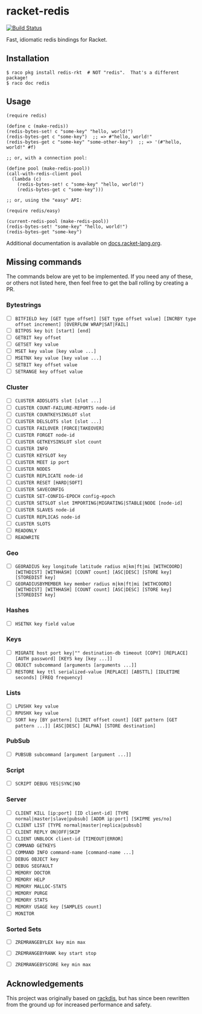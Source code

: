 # racket-redis

[![Build Status](https://img.shields.io/endpoint.svg?url=https%3A%2F%2Factions-badge.atrox.dev%2FBogdanp%2Fracket-redis%2Fbadge&style=flat)](https://actions-badge.atrox.dev/Bogdanp/racket-redis/goto)

Fast, idiomatic redis bindings for Racket.

## Installation

    $ raco pkg install redis-rkt  # NOT "redis".  That's a different package!
    $ raco doc redis

## Usage

```racket
(require redis)

(define c (make-redis))
(redis-bytes-set! c "some-key" "hello, world!")
(redis-bytes-get c "some-key")  ;; => #"hello, world!"
(redis-bytes-get c "some-key" "some-other-key")  ;; => '(#"hello, world!" #f)

;; or, with a connection pool:

(define pool (make-redis-pool))
(call-with-redis-client pool
  (lambda (c)
    (redis-bytes-set! c "some-key" "hello, world!")
    (redis-bytes-get c "some-key")))

;; or, using the "easy" API:

(require redis/easy)

(current-redis-pool (make-redis-pool))
(redis-bytes-set! "some-key" "hello, world!")
(redis-bytes-get "some-key")
```

Additional documentation is available on [docs.racket-lang.org][docs].

## Missing commands

The commands below are yet to be implemented.  If you need any of
these, or others not listed here, then feel free to get the ball
rolling by creating a PR.

### Bytestrings

* [ ] `BITFIELD key [GET type offset] [SET type offset value] [INCRBY type offset increment] [OVERFLOW WRAP|SAT|FAIL]`
* [ ] `BITPOS key bit [start] [end]`
* [ ] `GETBIT key offset`
* [ ] `GETSET key value`
* [ ] `MSET key value [key value ...]`
* [ ] `MSETNX key value [key value ...]`
* [ ] `SETBIT key offset value`
* [ ] `SETRANGE key offset value`

### Cluster

* [ ] `CLUSTER ADDSLOTS slot [slot ...]`
* [ ] `CLUSTER COUNT-FAILURE-REPORTS node-id`
* [ ] `CLUSTER COUNTKEYSINSLOT slot`
* [ ] `CLUSTER DELSLOTS slot [slot ...]`
* [ ] `CLUSTER FAILOVER [FORCE|TAKEOVER]`
* [ ] `CLUSTER FORGET node-id`
* [ ] `CLUSTER GETKEYSINSLOT slot count`
* [ ] `CLUSTER INFO`
* [ ] `CLUSTER KEYSLOT key`
* [ ] `CLUSTER MEET ip port`
* [ ] `CLUSTER NODES`
* [ ] `CLUSTER REPLICATE node-id`
* [ ] `CLUSTER RESET [HARD|SOFT]`
* [ ] `CLUSTER SAVECONFIG`
* [ ] `CLUSTER SET-CONFIG-EPOCH config-epoch`
* [ ] `CLUSTER SETSLOT slot IMPORTING|MIGRATING|STABLE|NODE [node-id]`
* [ ] `CLUSTER SLAVES node-id`
* [ ] `CLUSTER REPLICAS node-id`
* [ ] `CLUSTER SLOTS`
* [ ] `READONLY`
* [ ] `READWRITE`

### Geo

* [ ] `GEORADIUS key longitude latitude radius m|km|ft|mi [WITHCOORD] [WITHDIST] [WITHHASH] [COUNT count] [ASC|DESC] [STORE key] [STOREDIST key]`
* [ ] `GEORADIUSBYMEMBER key member radius m|km|ft|mi [WITHCOORD] [WITHDIST] [WITHHASH] [COUNT count] [ASC|DESC] [STORE key] [STOREDIST key]`

### Hashes

* [ ] `HSETNX key field value`

### Keys

* [ ] `MIGRATE host port key|"" destination-db timeout [COPY] [REPLACE] [AUTH password] [KEYS key [key ...]]`
* [ ] `OBJECT subcommand [arguments [arguments ...]]`
* [ ] `RESTORE key ttl serialized-value [REPLACE] [ABSTTL] [IDLETIME seconds] [FREQ frequency]`

### Lists

* [ ] `LPUSHX key value`
* [ ] `RPUSHX key value`
* [ ] `SORT key [BY pattern] [LIMIT offset count] [GET pattern [GET pattern ...]] [ASC|DESC] [ALPHA] [STORE destination]`

### PubSub

* [ ] `PUBSUB subcommand [argument [argument ...]]`

### Script

* [ ] `SCRIPT DEBUG YES|SYNC|NO`

### Server

* [ ] `CLIENT KILL [ip:port] [ID client-id] [TYPE normal|master|slave|pubsub] [ADDR ip:port] [SKIPME yes/no]`
* [ ] `CLIENT LIST [TYPE normal|master|replica|pubsub]`
* [ ] `CLIENT REPLY ON|OFF|SKIP`
* [ ] `CLIENT UNBLOCK client-id [TIMEOUT|ERROR]`
* [ ] `COMMAND GETKEYS`
* [ ] `COMMAND INFO command-name [command-name ...]`
* [ ] `DEBUG OBJECT key`
* [ ] `DEBUG SEGFAULT`
* [ ] `MEMORY DOCTOR`
* [ ] `MEMORY HELP`
* [ ] `MEMORY MALLOC-STATS`
* [ ] `MEMORY PURGE`
* [ ] `MEMORY STATS`
* [ ] `MEMORY USAGE key [SAMPLES count]`
* [ ] `MONITOR`

### Sorted Sets

* [ ] `ZREMRANGEBYLEX key min max`
* [ ] `ZREMRANGEBYRANK key start stop`
* [ ] `ZREMRANGEBYSCORE key min max`


## Acknowledgements

This project was originally based on [rackdis], but has since been
rewritten from the ground up for increased performance and safety.


[docs]: https://docs.racket-lang.org/redis@redis-doc/index.html
[rackdis]: https://github.com/eu90h/rackdis

